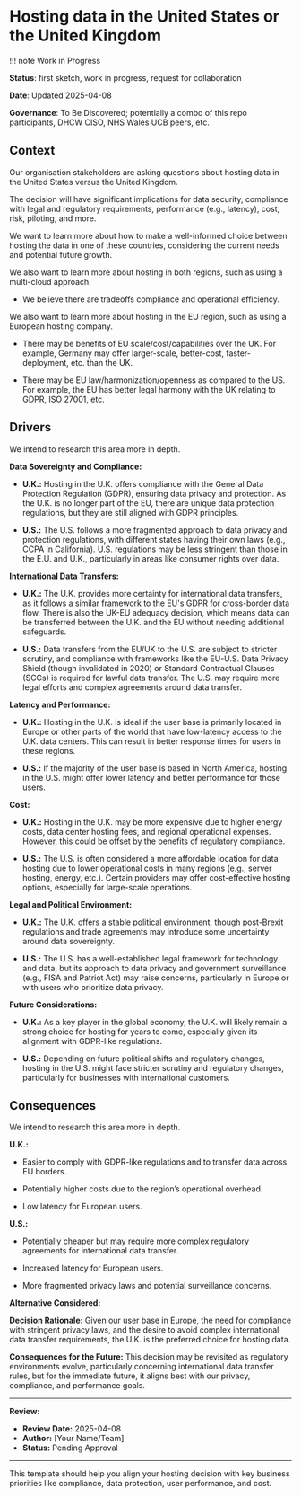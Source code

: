 # Hosting data in the United States or the United Kingdom

!!! note
    Work in Progress

**Status**: first sketch, work in progress, request for collaboration

**Date**: Updated 2025-04-08

**Governance**: To Be Discovered; potentially a combo of this repo participants, DHCW CISO, NHS Wales UCB peers, etc.

## Context

Our organisation stakeholders are asking questions about hosting data in the United States versus the United Kingdom. 

The decision will have significant implications for data security, compliance with legal and regulatory requirements, performance (e.g., latency), cost, risk, piloting, and more.

We want to learn more about how to make a well-informed choice between hosting the data in one of these countries, considering the current needs and potential future growth.

We also want to learn more about hosting in both regions, such as using a multi-cloud approach. 

* We believe there are tradeoffs compliance and operational efficiency.

We also want to learn more about hosting in the EU region, such as using a European hosting company. 

* There may be benefits of EU scale/cost/capabilities over the UK. For example, Germany may offer larger-scale, better-cost, faster-deployment, etc. than the UK.
  
* There may be EU law/harmonization/openness as compared to the US. For example, the EU has better legal harmony with the UK relating to GDPR, ISO 27001, etc.

## Drivers

We intend to research this area more in depth.

**Data Sovereignty and Compliance:**

* **U.K.:** Hosting in the U.K. offers compliance with the General Data Protection Regulation (GDPR), ensuring data privacy and protection. As the U.K. is no longer part of the EU, there are unique data protection regulations, but they are still aligned with GDPR principles.

* **U.S.:** The U.S. follows a more fragmented approach to data privacy and protection regulations, with different states having their own laws (e.g., CCPA in California). U.S. regulations may be less stringent than those in the E.U. and U.K., particularly in areas like consumer rights over data.

**International Data Transfers:**

* **U.K.:** The U.K. provides more certainty for international data transfers, as it follows a similar framework to the EU's GDPR for cross-border data flow. There is also the UK-EU adequacy decision, which means data can be transferred between the U.K. and the EU without needing additional safeguards.

* **U.S.:** Data transfers from the EU/UK to the U.S. are subject to stricter scrutiny, and compliance with frameworks like the EU-U.S. Data Privacy Shield (though invalidated in 2020) or Standard Contractual Clauses (SCCs) is required for lawful data transfer. The U.S. may require more legal efforts and complex agreements around data transfer.

**Latency and Performance:**

* **U.K.:** Hosting in the U.K. is ideal if the user base is primarily located in Europe or other parts of the world that have low-latency access to the U.K. data centers. This can result in better response times for users in these regions.

* **U.S.:** If the majority of the user base is based in North America, hosting in the U.S. might offer lower latency and better performance for those users.

**Cost:**

* **U.K.:** Hosting in the U.K. may be more expensive due to higher energy costs, data center hosting fees, and regional operational expenses. However, this could be offset by the benefits of regulatory compliance.

* **U.S.:** The U.S. is often considered a more affordable location for data hosting due to lower operational costs in many regions (e.g., server hosting, energy, etc.). Certain providers may offer cost-effective hosting options, especially for large-scale operations.

**Legal and Political Environment:**

* **U.K.:** The U.K. offers a stable political environment, though post-Brexit regulations and trade agreements may introduce some uncertainty around data sovereignty.

* **U.S.:** The U.S. has a well-established legal framework for technology and data, but its approach to data privacy and government surveillance (e.g., FISA and Patriot Act) may raise concerns, particularly in Europe or with users who prioritize data privacy.

**Future Considerations:**

* **U.K.:** As a key player in the global economy, the U.K. will likely remain a strong choice for hosting for years to come, especially given its alignment with GDPR-like regulations.

* **U.S.:** Depending on future political shifts and regulatory changes, hosting in the U.S. might face stricter scrutiny and regulatory changes, particularly for businesses with international customers.

## Consequences

We intend to research this area more in depth.

**U.K.:**

* Easier to comply with GDPR-like regulations and to transfer data across EU borders.

* Potentially higher costs due to the region’s operational overhead.

* Low latency for European users.

**U.S.:**

* Potentially cheaper but may require more complex regulatory agreements for international data transfer.

* Increased latency for European users.

* More fragmented privacy laws and potential surveillance concerns.

**Alternative Considered:**

**Decision Rationale:**
Given our user base in Europe, the need for compliance with stringent privacy laws, and the desire to avoid complex international data transfer requirements, the U.K. is the preferred choice for hosting data.

**Consequences for the Future:**
This decision may be revisited as regulatory environments evolve, particularly concerning international data transfer rules, but for the immediate future, it aligns best with our privacy, compliance, and performance goals.

---

**Review:**
- **Review Date:** 2025-04-08
- **Author:** [Your Name/Team]
- **Status:** Pending Approval

---

This template should help you align your hosting decision with key business priorities like compliance, data protection, user performance, and cost.